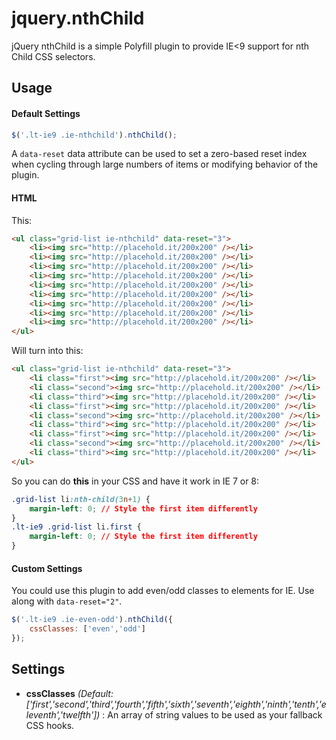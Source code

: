 jquery.nthChild
===============

jQuery nthChild is a simple Polyfill plugin to provide IE&lt;9 support for nth Child CSS selectors.

Usage
-----

#### Default Settings
```js
$('.lt-ie9 .ie-nthchild').nthChild();
```

A `data-reset` data attribute can be used to set a zero-based reset index when cycling through large numbers of items or modifying behavior of the plugin.

#### HTML
This:
```html
<ul class="grid-list ie-nthchild" data-reset="3">
    <li><img src="http://placehold.it/200x200" /></li>
    <li><img src="http://placehold.it/200x200" /></li>
    <li><img src="http://placehold.it/200x200" /></li>
    <li><img src="http://placehold.it/200x200" /></li>
    <li><img src="http://placehold.it/200x200" /></li>
    <li><img src="http://placehold.it/200x200" /></li>
    <li><img src="http://placehold.it/200x200" /></li>
    <li><img src="http://placehold.it/200x200" /></li>
    <li><img src="http://placehold.it/200x200" /></li>
</ul>
```
Will turn into this:
```html
<ul class="grid-list ie-nthchild" data-reset="3">
    <li class="first"><img src="http://placehold.it/200x200" /></li>
    <li class="second"><img src="http://placehold.it/200x200" /></li>
    <li class="third"><img src="http://placehold.it/200x200" /></li>
    <li class="first"><img src="http://placehold.it/200x200" /></li>
    <li class="second"><img src="http://placehold.it/200x200" /></li>
    <li class="third"><img src="http://placehold.it/200x200" /></li>
    <li class="first"><img src="http://placehold.it/200x200" /></li>
    <li class="second"><img src="http://placehold.it/200x200" /></li>
    <li class="third"><img src="http://placehold.it/200x200" /></li>
</ul>
```

So you can do **this** in your CSS and have it work in IE 7 or 8:
```css
.grid-list li:nth-child(3n+1) {
    margin-left: 0; // Style the first item differently
}
.lt-ie9 .grid-list li.first {
    margin-left: 0; // Style the first item differently
}
```

#### Custom Settings
You could use this plugin to add even/odd classes to elements for IE. Use along with `data-reset="2"`.
```js
$('.lt-ie9 .ie-even-odd').nthChild({
    cssClasses: ['even','odd']
});
```

Settings
--------

* **cssClasses** _(Default: ['first','second','third','fourth','fifth','sixth','seventh','eighth','ninth','tenth','eleventh','twelfth'])_ : An array of string values to be used as your fallback CSS hooks.
